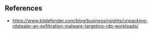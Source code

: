## References
- https://www.bitdefender.com/blog/businessinsights/unpacking-rdstealer-an-exfiltration-malware-targeting-rdp-workloads/